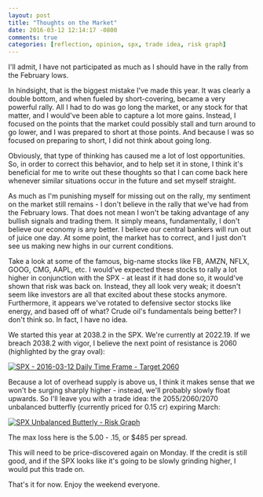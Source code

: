 ```yaml
---
layout: post
title: "Thoughts on the Market"
date: 2016-03-12 12:14:17 -0800
comments: true
categories: [reflection, opinion, spx, trade idea, risk graph]
---
```


I'll admit, I have not participated as much as I should have in the rally from the February lows.

In hindsight, that is the biggest mistake I've made this year. It was clearly a double bottom, and when fueled by short-covering, became a very powerful rally. All I had to do was go long the market, or any stock for that matter, and I would've been able to capture a lot more gains. Instead, I focused on the points that the market could possibly stall and turn around to go lower, and I was prepared to short at those points. And because I was so focused on preparing to short, I did not think about going long.

Obviously, that type of thinking has caused me a lot of lost opportunities. So, in order to correct this behavior, and to help set it in stone, I think it's beneficial for me to write out these thoughts so that I can come back here whenever similar situations occur in the future and set myself straight.

As much as I'm punishing myself for missing out on the rally, my sentiment on the market still remains - I don't believe in the rally that we've had from the February lows. That does not mean I won't be taking advantage of any bullish signals and trading them. It simply means, fundamentally, I don't believe our economy is any better. I believe our central bankers will run out of juice one day. At some point, the market has to correct, and I just don't see us making new highs in our current conditions.

Take a look at some of the famous, big-name stocks like FB, AMZN, NFLX, GOOG, CMG, AAPL, etc. I would've expected these stocks to rally a lot higher in conjunction with the SPX - at least if it had done so, it would've shown that risk was back on. Instead, they all look very weak; it doesn't seem like investors are all that excited about these stocks anymore. Furthermore, it appears we've rotated to defensive sector stocks like energy, and based off of what? Crude oil's fundamentals being better? I don't think so. In fact, I have no idea.

We started this year at 2038.2 in the SPX. We're currently at 2022.19. If we breach 2038.2 with vigor, I believe the next point of resistance is 2060 (highlighted by the gray oval):

[![SPX - 2016-03-12 Daily Time Frame - Target 2060](/images/blog/03122016/spx.png)](/images/blog/03122016/spx.png)

Because a lot of overhead supply is above us, I think it makes sense that we won't be surging sharply higher - instead, we'll probably slowly float upwards. So I'll leave you with a trade idea: the 2055/2060/2070 unbalanced butterfly (currently priced for 0.15 cr) expiring March:

[![SPX Unbalanced Butterly - Risk Graph](/images/blog/03122016/spx_risk_graph.png)](/images/blog/03122016/spx_risk_graph.png)

The max loss here is the 5.00 - .15, or $485 per spread.

This will need to be price-discovered again on Monday. If the credit is still good, and if the SPX looks like it's going to be slowly grinding higher, I would put this trade on.

That's it for now. Enjoy the weekend everyone.
